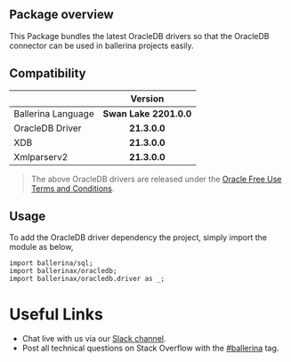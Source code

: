 ## Package overview

This Package bundles the latest OracleDB drivers so that the OracleDB connector can be used in ballerina projects easily.

## Compatibility

| | Version |
|:---|:---:|
|Ballerina Language | **Swan Lake 2201.0.0** |
|OracleDB Driver | **21.3.0.0** |
|XDB | **21.3.0.0** |
|Xmlparserv2 | **21.3.0.0** |


> The above OracleDB drivers are released under the [Oracle Free Use Terms and Conditions](https://www.oracle.com/downloads/licenses/oracle-free-license.html). 

## Usage

To add the OracleDB driver dependency the project, simply import the module as below,

```ballerina
import ballerina/sql;
import ballerinax/oracledb;
import ballerinax/oracledb.driver as _;
```

# Useful Links
* Chat live with us via our [Slack channel](https://ballerina.io/community/slack/).
* Post all technical questions on Stack Overflow with the [#ballerina](https://stackoverflow.com/questions/tagged/ballerina) tag.
